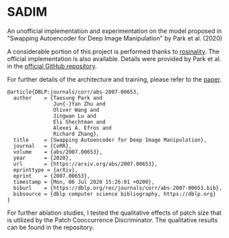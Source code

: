 # SADIM
An unofficial implementation and experimentation on the model proposed in "Swapping Autoencoder for Deep Image Manipulation" by Park et al. (2020)

A considerable portion of this project is performed thanks to [rosinality](https://github.com/rosinality/swapping-autoencoder-pytorch). The official implementation is also available. Details were provided by Park et al. in the [official GitHub repository](https://github.com/taesungp/swapping-autoencoder-pytorch).

For further details of the architecture and training, please refer to the [paper](https://arxiv.org/abs/2007.00653).
```
@article{DBLP:journals/corr/abs-2007-00653,
  author    = {Taesung Park and
               Jun{-}Yan Zhu and
               Oliver Wang and
               Jingwan Lu and
               Eli Shechtman and
               Alexei A. Efros and
               Richard Zhang},
  title     = {Swapping Autoencoder for Deep Image Manipulation},
  journal   = {CoRR},
  volume    = {abs/2007.00653},
  year      = {2020},
  url       = {https://arxiv.org/abs/2007.00653},
  eprinttype = {arXiv},
  eprint    = {2007.00653},
  timestamp = {Mon, 06 Jul 2020 15:26:01 +0200},
  biburl    = {https://dblp.org/rec/journals/corr/abs-2007-00653.bib},
  bibsource = {dblp computer science bibliography, https://dblp.org}
}
```

For further ablation studies, I tested the qualitative effects of patch size that is utilized by the Patch Cooccurrence Discriminator. The qualitative results can be found in the repository.
